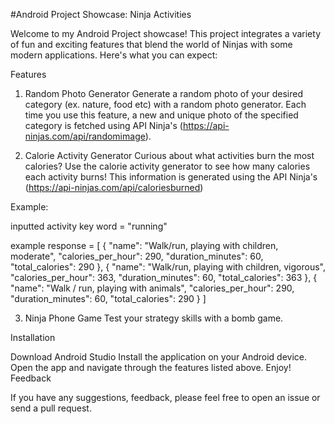 #Android Project Showcase: Ninja Activities

Welcome to my Android Project showcase! This project integrates a variety of fun and exciting features that blend the world of Ninjas with some modern applications. Here's what you can expect:

Features

1. Random Photo Generator
Generate a random photo of your desired category (ex. nature, food etc) with a random photo generator. Each time you use this feature, a new and unique photo of the specified category is fetched using API Ninja's (https://api-ninjas.com/api/randomimage).


2. Calorie Activity Generator
Curious about what activities burn the most calories? Use the calorie activity generator to see how many calories each activity burns! This information is generated using the API Ninja's (https://api-ninjas.com/api/caloriesburned)

Example:

inputted activity key word = "running"

example response = 
[
  {
    "name": "Walk/run, playing with children, moderate",
    "calories_per_hour": 290,
    "duration_minutes": 60,
    "total_calories": 290
  },
  {
    "name": "Walk/run, playing with children, vigorous",
    "calories_per_hour": 363,
    "duration_minutes": 60,
    "total_calories": 363
  },
  {
    "name": "Walk / run, playing with animals",
    "calories_per_hour": 290,
    "duration_minutes": 60,
    "total_calories": 290
  }
]

3. Ninja Phone Game
Test your strategy skills with a bomb game.

Installation

Download Android Studio
Install the application on your Android device.
Open the app and navigate through the features listed above.
Enjoy!
Feedback

If you have any suggestions, feedback, please feel free to open an issue or send a pull request.
